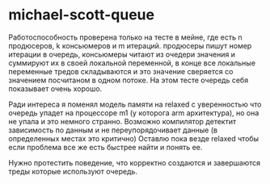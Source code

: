 # michael-scott-queue

Работоспособность проверена только на тесте в мейне, где есть n продюсеров, k консьюмеров и m итераций. продюсеры пишут номер итерации в очередь, консьюмеры читают из очедери значения и суммируют их в своей локальной переменной, в конце все локальные переменные тредов складываются и это значение сверяется со значением посчитаном в одном потоке.
На этом тесте очередь себя показывает очень хорошо. 

Ради интереса я поменял модель памяти на relaxed с уверенностью что очередь упадет на процессоре m1 (у которога arm архитектура), но она не упала и это немного странно. Возможно компилятор детектит зависимость по данным и не переупорядочивает данные (в определенных местах это критично)
Оставлю пока везде relaxed чтобы если проблема все же есть быстрее найти и понять ее.

Нужно протестить поведение, что корректно создаются и завершаются треды которые используют очередь.
